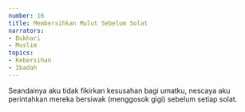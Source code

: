 ```yaml
---
number: 16
title: Membersihkan Mulut Sebelum Solat
narrators:
- Bukhari
- Muslim
topics:
- Kebersihan
- Ibadah
---
```


Seandainya aku tidak fikirkan kesusahan bagi umatku, nescaya aku perintahkan mereka bersiwak (menggosok gigi) sebelum setiap solat.
